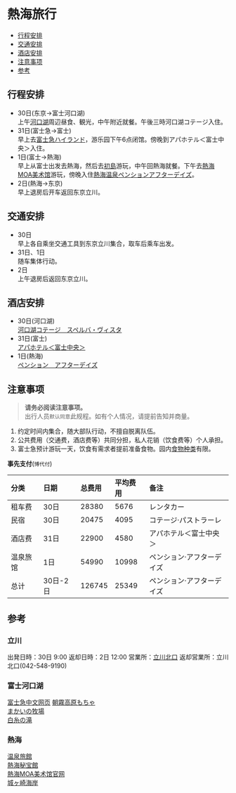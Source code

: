 # 熱海旅行

- [行程安排](#行程安排)
- [交通安排](#交通安排)
- [酒店安排](#酒店安排)
- [注意事项](#注意事项)
- [参考](#参考)

## 行程安排
* 30日(东京→富士河口湖)      
上午[河口湖](https://www.google.co.jp/maps/place/%E6%B2%B3%E5%8F%A3%E6%B9%96/@35.5105317,138.7594383,13.25z/data=!4m5!3m4!1s0x60195fb4a5043f4f:0x29cbb24b1e337d47!8m2!3d35.5170946!4d138.7517787?hl=ja)周辺昼食、観光，中午附近就餐。午後三時河口湖コテージ入住。          
* 31日(富士急→富士)     
早上去[富士急ハイランド](https://www.fujiq.jp/)，游乐园下午6点闭馆。傍晚到アパホテル＜富士中央＞入住。       
* 1日(富士→熱海)    
早上从富士出发去熱海，然后去[初島](https://www.hatsushima.jp/)游玩，中午回熱海就餐。下午去[熱海MOA美术馆](http://www.moaart.or.jp/access/)游玩，傍晚入住[熱海温泉ペンションアフターデイズ](https://www.google.co.jp/maps/place/%E3%82%A2%E3%83%95%E3%82%BF%E3%83%BC%E3%83%87%E3%82%A4%E3%82%BA/@35.0627338,139.0597649,15z/data=!4m18!1m9!3m8!1s0x6019bfbc54b965dd:0x2cfef33ab2400c4!2z44Ki44OV44K_44O844OH44Kk44K6!5m2!4m1!1i2!8m2!3d35.057414!4d139.068813!3m7!1s0x6019bfbc54b965dd:0x2cfef33ab2400c4!5m2!4m1!1i2!8m2!3d35.057414!4d139.068813?hl=ja)。
* 2日(熱海→东京)     
早上退房后开车返回东京立川。

## 交通安排
* 30日     
早上各自乘坐交通工具到东京立川集合，取车后乘车出发。    
* 31日、1日     
随车集体行动。    
* 2日     
上午退房后返回东京立川。   

## 酒店安排
* 30日(河口湖)       
[河口湖コテージ　スペルバ・ヴィスタ](https://www.jalan.net/uw/uwp3200/uww3201init.do?yadNo=325085&planCd=02487344&roomTypeCd=0383761&taxType=1&sumPntRate=2&showSpFooterFlg=0&ntaLinkFlg=1&anaLinkFlg=1&jalLinkFlg=1&kekakuStatus=0&keyword=%E3%82%B9%E3%83%9A%E3%83%AB%E3%83%90%E3%80%80%E3%83%B4%E3%82%A3%E3%82%B9%E3%82%BF&pointIconDisplayFlg=1&iwf=&dayNum=1&loginChk=&hitOverFlg=0&afCd=&child1Num=&child2Num=&child3Num=&child4Num=&child5Num=&careBath=&careBathRent=&careBeach5=&careBoardRent=&careBrkPrv=&careBrkRoom=&careBt=&careChekout11=&careDinPrv=&careDinRoom=&careEsthetics=&careHighClass=&careItnr=&careJacuzzi=&careLookoutBath=&careMassage=&careNsmr=&careOnsen=&carePak=&carePet=&carePoint=&carePribateBath=&careSauna=&careSkiRent=&careSogei=&careStation5=&careSweet=&careTakkyu=&careCard=&careCardOnly=&careKake=&careNigori=&careOpenbath=&stayYear=2020&stayMonth=12&stayDay=30&stayCount=1&roomCount=1&adultNum=5&minPrice=0&maxPrice=999999&kenCd=&careOutsidePool=&rootCd=7701&pageListNumPlanFw=1_1_1_2)
* 31日(富士)       
[アパホテル＜富士中央＞](https://www.jalan.net/yad365325/?screenId=UWW3101&yadNo=365325&rootCd=7003&smlCd=212308&distCd=01&contHideFlg=1&yadoDetailMode=1&stayYear=&stayMonth=&stayDay=&dateUndecided=1&roomCount=1&adultNum=2&roomCrack=200000)
* 1日(熱海)            
[ペンション　アフターデイズ](https://www.jalan.net/yad325998/?contHideFlg=1&ccnt=pc_clip_yado_clip&stayDay=26&processId=&stayCount=&child1Num=&maxPrice=&kenCd=&rootCd=7003&dateUndecided=1&activeSort=&stayMonth=10&screenId=UWW9101&roomCount=1&stayYear=2020&roomCrack=200000&adultNum=2&afCd=&child2Num=&searchMode=0&mealType=&child3Num=&messageCd=&commentActFlg=&yadCassetteDispFlg=1&child4Num=&child5Num=&taxType=1&minPrice=)

## 注意事项
> **请务必阅读注意事项。**   
> 出行人员`默认同意`此规程。如有个人情况，请提前告知并商量。
1. 约定时间内集合，随大部队行动，不擅自脱离队伍。 
2. 公共费用（交通费，酒店费等）共同分担，私人花销（饮食费等）个人承担。
3. 富士急预计游玩一天，饮食有需求者提前准备食物。园内[食物种类](https://www.fujiq.jp/restaurant/)有限。

**事先支付**(`博代付`)

| 分类 | 日期 | 总费用 | 平均费用 | 备注 |
| :-- | :-- | :-- | :-- | :-- |
| 租车费 | 30日 | 28380 | 5676 | レンタカー |
| 民宿 | 30日 | 20475 | 4095 | コテージ·パストラーレ |
| 酒店费 | 31日 | 22900 | 4580 | アパホテル＜富士中央＞ |
| 温泉旅馆 | 1日 | 54990 | 10998 | ペンション·アフターデイズ |
| 总计 | 30日-2日 | 126745 | 25349 | ペンション·アフターデイズ |

## 参考
### 立川  
出発日時：30日 9:00
返却日時：2日 12:00
営業所：[立川北口](https://sasp.mapion.co.jp/b/nrs/attr?t=attr_con&poi_code=512712)
返却営業所：立川北口(042-548-9190)     
### 富士河口湖
[富士急中文网页](https://www.fujiq.jp/zh-CHS/)
[朝霧高原もちゃ](http://www.mochiya.co.jp/)       
[まかいの牧場](https://www.makaino.com/)        
[白糸の滝](https://fujinomiya.gr.jp/guide/170/)        
### 熱海
[温泉旅館](https://www.after-days.co.jp/plan/)　　  
[熱海秘宝館](https://www.google.co.jp/maps/place/%E7%86%B1%E6%B5%B7%E7%A7%98%E5%AE%9D%E9%A4%A8/@35.0856837,139.0727826,15z/data=!4m12!1m6!3m5!1s0x6019e28a96dbf723:0x262527163440e4c7!2z5aWl6JOu5Y-w5a-66I2Y!8m2!3d34.6984094!4d138.9194564!3m4!1s0x6019be59750a71b7:0x6dc30fa0ce68e826!8m2!3d35.086833!4d139.0802085?hl=ja)         
[熱海MOA美术馆官网](http://www.moaart.or.jp/access/)         
[城ヶ崎海岸](https://itospa.com/spot/detail_54002.html)           

